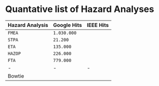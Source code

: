 # Quantative list of Hazard Analyses


| Hazard Analysis | Google Hits | IEEE Hits |
| --- | --- | --- |
| `FMEA`  | `1.030.000` | |
| `STPA`  | `21.200` | |
| `ETA`   | `135.000` | |
| `HAZOP` | `226.000` | |
| `FTA`   | `779.000` | |
| - | -   | - |
| Bowtie | | |
